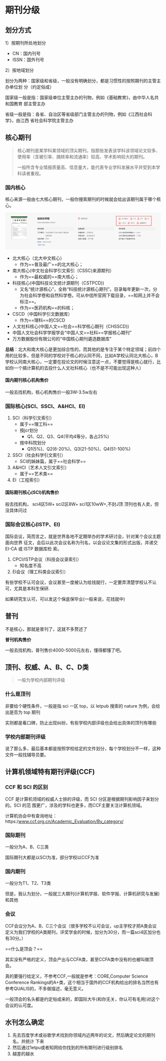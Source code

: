 # 期刊分级

## 划分方式

1）按期刊所处地划分

+ CN：国内刊号
+ ISSN：国外刊号

2）按地域划分

划分为两种：国家级和省级，一般没有明确划分，都是习惯性的按照期刊的主管主办单位划
分（约定俗成）

国家级一般是指：国家级单位主管主办的刊物，例如《基础教育》，由中华人名共和国教育
部主管主办

省级一般是指：各省、自治区等省级部门主管主办的刊物，例如《江西社会科学》，由江西
省社会科学院主管主办

## 核心期刊

> 核心期刊是某学科某领域的顶尖期刊，指那些发表该学科该领域论文较多、使用率（含被引率、摘转率和流通率）较高、学术影响较大的期刊。
>
> 一般所含专业情报质量高、信息量大，能代表专业学科发展水平并受到本学科读者重视。

### 国内核心

核心来源一般由七大核心期刊，一般你搜索期刊的时候就会给出该期刊属于哪个核心。

![image-20230815224848584](img/image-20230815224848584-1692110981569-2.png)

+ 北大核心（北大中文核心）
  + 作为==普及最广==的北大核心；
+ 南大核心(中文社会科学引文索引（CSSC)来源期刊）
  + 作为==最权威的==南大核心；
+ 科技核心(中国科技论文统计源期刊（CSTPCD))
  + 又名“统计源核心”，全称“科技统计源核心期刊”。目录每年更新一次，分为社会科学卷和自然科学卷。可从中信所官网下载目录，==知网上并不会标注==。
  + 作为==医药机构==的科核；
+ CSCD（中国科学引文数据库）
  + 作为==理科==的CSCD
+ 人文社科核心(中国人文==社会==科学核心期刊（CHSSCD))
+ 中国人文社会科学学报学会“中国人文==社科==学报核心期刊”
+ 万方数据股份有限公司的“中国核心期刊遴选数据库"

**总结**：北大和南大核心是更加综合性的，而其他的是专注于某个特定领域；前四个用的比较多，但是不同的学校对于核心的认同不同，比如A学校认同北大核心，B学校认同南大核心，一定要在投论文的时候注意这一点，不要觉得是核心就行，比如你一个搞计算机的去投什么人文社科核心（也不是不可能出现这种人）

#### 国内期刊核心机构售价

一般去找机构，核心机构售价一般3W-3.5w左右

### 国际核心(SCI、SSCI、A&HCI、EI)

1. SCI（科学引文索引）
   + 属于==理工科==
   + 按jcr划分
     + Q1、Q2、Q3、Q4(平均4等分，各占25%)
   + 按中科院划分
     + Q1(5%)、Q2(6-20%)、Q3(21-50%)、Q4(51-100%)
2. SSCI（社会科学引文索引）
   + SCI的姊妹篇，属于==社会科学==
3. A&HCI（艺术人文引文索引）
   + 属于==艺术类==
4. EI（工程索引）

#### 国际期刊核心(SCI)机构售价

般去找机构，
sci4区5W+
sci2区8W+
sci1区10wW+,不封J顶
顶刊也有人卖，但没具体问过

### 国际会议核心(ISTP、EI)

国际会议，简而言之，就是世界各地不定期举办的学术研讨会，针对某个会议主题面向世界
征文，会后以此次会议名称为刊名，以会议论文集的形式出版，并递交 EI-CA 或 ISTP 数据库检
索。

1. CPCI/ISTP会议（科技会议录索引）
   + 知名度不高
2. EI会议（理工科类会议索引）

有些学校不认可会议，会议甚至一度被认为给钱就行，一定要弄清楚学校认不认可，尤其是本科生保研.

如果研究生认可，可以发这个保底保毕业(一般来说，花钱就中)

## 普刊

不是核心，那就是普刊了，这就不多赘述了

**普刊机构售价**

一般去找机构，普刊售价4000-5000元左右，懂得都懂了吧。

## 顶刊、权威、A、B、C、D类

> 一般为学校内部期刊评级
>

### 什么是顶刊

非要给个硬性条件，一般是指 sci 一区 top，以 letpub 搜索的 nature 为例，会给出是否为 top 期刊

实则都是看口碑，防止出现纠纷，有些学校内部评级也会给出具体的顶刊有哪些

### 学校内部期刊评级

说了那么多，最后基本都是按照学校给定的文件划分，每个学校划分不一样，这种文件一般找辅导员要。

## 计算机领域特有期刊评级(CCF)

### CCF 和 SCI 的区别

CCF 是计算机领域的权威人士排的评级，而 SCI 分区是根据期刊影响因子来划分的。SCI 的范
围更广，涉及的学科也更多，而CCF主要关注计算机领域。

计算机协会中有查询地址：https:/www.ccf.org.cn/Academic_Evaluation/By_category/

### 国际期刊

一般分为A、B、C三类 

国际期刊大都是以SCI为准，部分学校以CCF为准

### 国内期刊

一般分为T1、T2、T3类

但是，我认为划分，一般就三大期刊(计算机学报、软件学报、计算机研究与发展)和其他

### 会议

CCF会议分为A、B、C三个会议（很多学校不认可会议，up主学校才把A类会议定义为我们学校的A类期刊，评奖学金的时候，加分为30分，而一篇sci4区加分也有30分。）

==什么是顶会？==

其实没有严格的定义，顶会产出与CCFA类，甚至CCFA类中没有的也被叫做顶会。

真的要强行给定义，不参考CCF,一般就是参考：CORE,Computer Science Conference Rankings的A+类，这个相当于国外的CCF机构给出的排名当然也有参考QUALIS的，不多做描述，毫无意义。

一般顶会的名头都是约定俗成来的，即国际大牛(和你无关，你认可有毛用)对这个会议的认可度。

## 水刊怎么确定

1. 先去百度学术或谷歌学术找到你领域内近两年的论文，然后确定论文的期刊名，并统计
   下来
2. 然后通过1etpu或者知网给你找到的所有期刊进行级别排名
3. 越差的越水